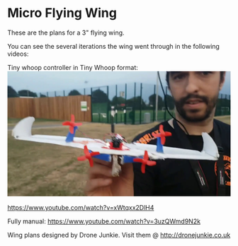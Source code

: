 # Micro Flying Wing

These are the plans for a 3" flying wing.

You can see the several iterations the wing went through in the following videos:

Tiny whoop controller in Tiny Whoop format:
![Alt text](pictures/maxresdefault.jpg?raw=true "Wing 1")



https://www.youtube.com/watch?v=xWtqxx2DlH4

Fully manual:
https://www.youtube.com/watch?v=3uzQWmd9N2k



Wing plans designed by Drone Junkie.
Visit them @ http://dronejunkie.co.uk
